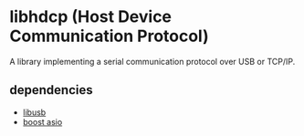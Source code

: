 # libhdcp (Host Device Communication Protocol)

A library implementing a serial communication protocol over USB or TCP/IP.

## dependencies

 - [libusb](https://libusb.info/)
 - [boost asio](https://www.boost.org/doc/libs/1_75_0/doc/html/boost_asio.html)
